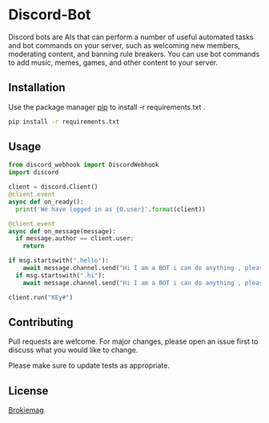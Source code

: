 # Discord-Bot 

Discord bots are AIs that can perform a number of useful automated tasks and bot commands on your server, such as welcoming new members, moderating content, and banning rule breakers. You can use bot commands to add music, memes, games, and other content to your server.

## Installation

Use the package manager [pip](https://pypi.org/project/pip/) to install -r requirements.txt .

```bash
pip install -r requirements.txt
```

## Usage

```python
from discord_webhook import DiscordWebhook
import discord 

client = discord.Client()
@client.event
async def on_ready():
  print('We have logged in as {0.user}'.format(client))

@client.event
async def on_message(message):
  if message.author == client.user:
    return

if msg.startswith(".hello"):
    await message.channel.send("Hi I am a BOT i can do anything , please type .help for the list of commands.")
  if msg.startswith(".hi"):
    await message.channel.send("Hi I am a BOT i can do anything , please type .help for the list of commands.")

client.run("KEy#")
```

## Contributing
Pull requests are welcome. For major changes, please open an issue first to discuss what you would like to change.

Please make sure to update tests as appropriate.

## License
[Brokiemag](https://brokiemag.me)
